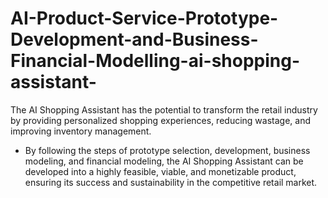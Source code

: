 # AI-Product-Service-Prototype-Development-and-Business-Financial-Modelling-ai-shopping-assistant-
The AI Shopping Assistant has the potential to transform the retail industry by providing personalized shopping experiences, reducing wastage, and improving inventory management.
* By following the steps of prototype selection, development, business modeling, and financial modeling, the AI Shopping Assistant can be developed into a highly feasible, viable, and monetizable product, ensuring its success and sustainability in the competitive retail market.
